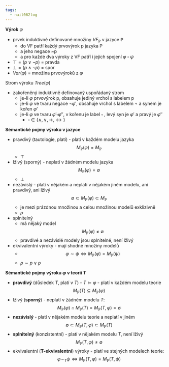 ```yaml
---
tags:
  - nail062log
---
```

**Výrok** $\varphi$
- prvek induktivně definované množiny $VF_\mathbb{P}$ v jazyce $\mathbb{P}$
	- do VF patří každý prvovýrok p jazyka P
	- a jeho negace ~p
	- a pro každé dva výroky z VF patří i jejích spojení $\varphi \ \square \ \psi$
- $\top = (p \vee \neg p)$ = pravda
- $\bot = (p \wedge \neg p)$ = spor
- $Var(\varphi)$ = množina prvovýroků z $\varphi$

Strom výroku $Tree(\varphi)$
- zakořeněný induktivně definovaný uspořádaný strom
	- je-li $\varphi$ prvovýrok p, obsahuje jediný vrchol s labelem p
	- je-li $\varphi$ ve tvaru negace $\neg\varphi'$, obsahuje vrchol s labelem $\neg$ a synem je kořen $\varphi'$
	- je-li $\varphi$ ve tvaru $\varphi' \square \varphi''$, v kořenu je label $\square$ , levý syn je $\varphi'$ a pravý je $\varphi''$
		- $\square \in \{\wedge , \vee ,\rightarrow, \leftrightarrow\}$

**Sémantické pojmy výroku v jazyce**
- pravdivý (tautologie, platí) - platí v každém modelu jazyka $$M_{\mathbb{P}}(\varphi) = M_\mathbb{P}$$
	- $\top$
- lživý (sporný) - neplatí v žádném modelu jazyka $$M_{\mathbb{P}}(\varphi) = \emptyset$$
	- $\bot$
- nezávislý - platí v nějakém a neplatí v nějakém jiném modelu, ani pravdivý, ani lživý $$\emptyset \subset  M_{\mathbb{P}}(\varphi) \subset  M_{\mathbb{P}}$$
	- je mezi prázdnou množinou a celou množinou modelů exklizivně
	- $p$
- splnitelný
	- má nějaký model $$ M_{\mathbb{P}}(\varphi)\neq \emptyset$$
	- pravdivé a nezávislé modely jsou splnitelné, není lživý
- ekvivalentní výroky - mají shodné množiny modelů
	- $$\varphi\sim \psi \Leftrightarrow  M_{\mathbb{P}}(\varphi)= M_{\mathbb{P}}(\psi)$$
	- $p \sim p \vee p$

**Sémantické pojmy výroku $\varphi$ v teorii $T$**
- **pravdivý** (důsledek $T$, platí v $T$) - $T \models \varphi$ - platí v každém modelu teorie $$ M_{\mathbb{P}}(T)\subseteq M_{\mathbb{P}}(\varphi)$$
- lživý (**sporný**) - neplatí v žádném modelu $T$: $$ M_{\mathbb{P}}(\varphi)\cap  M_{\mathbb{P}}(T) =  M_{\mathbb{P}}(T,\varphi) = \emptyset$$
- **nezávislý** - platí v nějakém modelu teorie a neplatí v jiném $$\emptyset \subset  M_{\mathbb{P}}(T,\varphi) \subset  M_{\mathbb{P}}(T)$$
- **splnitelný** (konzistentní) - platí v nějakém modelu $T$, není lživý $$ M_{\mathbb{P}}(T, \varphi)\neq \emptyset$$
- ekvivalentní (**T-ekvivalentní**) výroky - platí ve stejných modelech teorie: $$\varphi\sim_{T} \psi \Leftrightarrow  M_{\mathbb{P}}(T,\varphi)= M_{\mathbb{P}}(T,\psi)$$